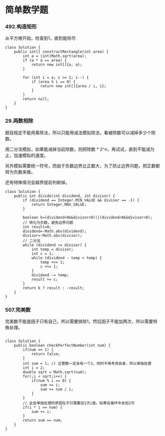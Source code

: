 # 简单数学题

### 492.构造矩形

从平方根开始，检查到1，直到能除尽

```
class Solution {
    public int[] constructRectangle(int area) {
        int a = (int)Math.sqrt(area);
        if (a * a == area) {
            return new int[]{a, a};
        }

        for (int i = a; i >= 1; i--) {
            if (area % i == 0) {
                return new int[]{area / i, i};
            }
        }
        return null;
    }
}
```

### 29.两数相除

题目规定不能用乘除法，所以只能用减法模拟除法，看被除数可以减掉多少个除数。  

用二分法模拟，如果能减掉当前除数，则把除数 * 2^n，再试试，直到不能减为止，加速模拟的速度。  

另外模拟需要统一符号，而由于负数边界比正数大，为了防止边界问题，把正数都转为负数来做。  

还有特殊情况会越界提前判断掉。  

```
class Solution {
    public int divide(int dividend, int divisor) {
        if (dividend == Integer.MIN_VALUE && divisor == -1) {
            return Integer.MAX_VALUE;
        }

        boolean k=(dividend>0&&divisor>0)||(dividend<0&&divisor<0);
		// 转化为负数，避免边界问题
        int result=0;
		dividend=-Math.abs(dividend);
        divisor=-Math.abs(divisor);
        // 二分法
        while (dividend <= divisor) {
            int temp = divisor;
            int c = 1;
            while (dividend - temp < temp) {
                temp <<= 1;
                c <<= 1;
            }
            dividend -= temp;
            result += c;
        }
        return k ? result : -result;
    }
}
```

### 507.完美数

完美数不能是因子只有自己，所以需要排除1，然后因子不能加两次，所以需要特殊处理。  

```

class Solution {
    public boolean checkPerfectNumber(int num) {
        if(num == 1) {
            return false;
        }
        int sum = 1; // 正整数一定会有一个1，同时不用考虑自身，所以单独处理
        int i = 2;
        double sqrt = Math.sqrt(num);
        for(;i < sqrt;i++) {
            if(num % i == 0) {
                sum += i;
                sum += num / i;
            }
        }
        // 此处单独处理的原因在于只需要加1次i值，如果在循环中会加2次
        if(i * i == num) {
            sum += i;
        }
        return sum == num;
    }
}
```

